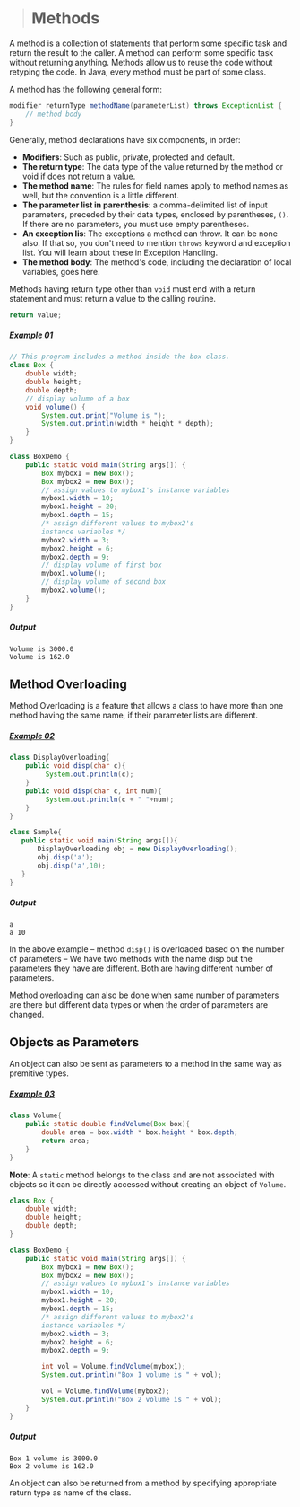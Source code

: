 ># Methods

A method is a collection of statements that perform some specific task and return the result to the caller. A method can perform some specific task without returning anything. Methods allow us to reuse the code without retyping the code. In Java, every method must be part of some class.

A method has the following general form:

```java
modifier returnType methodName(parameterList) throws ExceptionList {
    // method body
}
```

Generally, method declarations have six components, in order:

* __Modifiers__: Such as public, private, protected and default.
* __The return type__: The data type of the value returned by the method or void if does not return a value.
* __The method name__: The rules for field names apply to method names as well, but the convention is a little different.
* __The parameter list in parenthesis__: a comma-delimited list of input parameters, preceded by their data types, enclosed by parentheses, `()`. If there are no parameters, you must use empty parentheses.
* __An exception lis__: The exceptions a method can throw. It can be none also. If that so, you don't need to mention `throws` keyword and exception list. You will learn about these in Exception Handling.
* __The method body__: The method's code, including the declaration of local variables, goes here.

Methods having return type other than `void` must end with a return statement and must return a value to the calling routine.

```java
return value;
```

##### [Example 01](../20-Examples/08-Classes-and-Objects/03-Methods/Example-01/)

```java
// This program includes a method inside the box class.
class Box {
    double width;
    double height;
    double depth;
    // display volume of a box
    void volume() {
        System.out.print("Volume is ");
        System.out.println(width * height * depth);
    }
}
```

```java
class BoxDemo {
    public static void main(String args[]) {
        Box mybox1 = new Box();
        Box mybox2 = new Box();
        // assign values to mybox1's instance variables
        mybox1.width = 10;
        mybox1.height = 20;
        mybox1.depth = 15;
        /* assign different values to mybox2's
        instance variables */
        mybox2.width = 3;
        mybox2.height = 6;
        mybox2.depth = 9;
        // display volume of first box
        mybox1.volume();
        // display volume of second box
        mybox2.volume();
    }
}
```

##### Output

    Volume is 3000.0
    Volume is 162.0

## Method Overloading

Method Overloading is a feature that allows a class to have more than one method having the same name, if their parameter lists are different.

##### [Example 02](../20-Examples/08-Classes-and-Objects/03-Methods/Example-02/)

```java
class DisplayOverloading{
    public void disp(char c){
         System.out.println(c);
    }
    public void disp(char c, int num){
         System.out.println(c + " "+num);
    }
}
```

```java
class Sample{
   public static void main(String args[]){
       DisplayOverloading obj = new DisplayOverloading();
       obj.disp('a');
       obj.disp('a',10);
   }
}
```

##### Output

    a
    a 10

In the above example – method `disp()` is overloaded based on the number of parameters – We have two methods with the name disp but the parameters they have are different. Both are having different number of parameters.

Method overloading can also be done when same number of parameters are there but different data types or when the order of parameters are changed.

## Objects as Parameters

An object can also be sent as parameters to a method in the same way as premitive types.

##### [Example 03](../20-Examples/08-Classes-and-Objects/03-Methods/Example-03/)

```java
class Volume{
    public static double findVolume(Box box){
        double area = box.width * box.height * box.depth;
        return area;
    }
}
```

__Note__: A `static` method belongs to the class and are not associated with objects so it can be directly accessed without creating an object of `Volume`. 

```java
class Box {
    double width;
    double height;
    double depth;
}
```

```java
class BoxDemo {
    public static void main(String args[]) {
        Box mybox1 = new Box();
        Box mybox2 = new Box();
        // assign values to mybox1's instance variables
        mybox1.width = 10;
        mybox1.height = 20;
        mybox1.depth = 15;
        /* assign different values to mybox2's
        instance variables */
        mybox2.width = 3;
        mybox2.height = 6;
        mybox2.depth = 9;

        int vol = Volume.findVolume(mybox1);
        System.out.println("Box 1 volume is " + vol);

        vol = Volume.findVolume(mybox2);
        System.out.println("Box 2 volume is " + vol);
    }
}
```

##### Output

    Box 1 volume is 3000.0
    Box 2 volume is 162.0

An object can also be returned from a method by specifying appropriate return type as name of the class.

